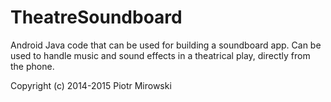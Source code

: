 # TheatreSoundboard
Android Java code that can be used for building a soundboard app. Can be used to handle music and sound effects in a theatrical play, directly from the phone.

Copyright (c) 2014-2015 Piotr Mirowski
